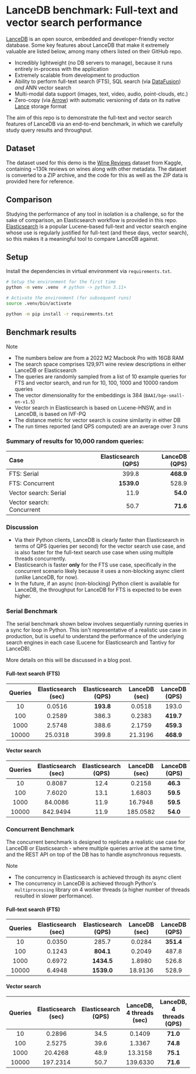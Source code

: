 # LanceDB benchmark: Full-text and vector search performance

[LanceDB](https://github.com/lancedb/lancedb) is an open source, embedded and developer-friendly vector database. Some key features about LanceDB that make it extremely valuable are listed below, among many others listed on their GitHub repo.

* Incredibly lightweight (no DB servers to manage), because it runs entirely in-process with the application
* Extremely scalable from development to production
* Ability to perform full-text search (FTS), SQL search (via [DataFusion](https://github.com/apache/arrow-datafusion)) *and* ANN vector search
* Multi-modal data support (images, text, video, audio, point-clouds, etc.)
* Zero-copy (via [Arrow](https://github.com/apache/arrow-rs)) with automatic versioning of data on its native [Lance](https://github.com/lancedb/lance) storage format

The aim of this repo is to demonstrate the full-text and vector search features of LanceDB via an end-to-end benchmark, in which we carefully study query results and throughput.

## Dataset

The dataset used for this demo is the [Wine Reviews](https://www.kaggle.com/zynicide/wine-reviews) dataset from Kaggle, containing ~130k reviews on wines along with other metadata. The dataset is converted to a ZIP archive, and the code for this as well as the ZIP data is provided here for reference.

## Comparison

Studying the performance of any tool in isolation is a challenge, so for the sake of comparison, an Elasticsearch workflow is provided in this repo. [Elasticsearch](https://github.com/elastic/elasticsearch) is a popular Lucene-based full-text and vector search engine whose use is regularly justified for full-text (and these days, vector search), so this makes it a meaningful tool to compare LanceDB against.

## Setup

Install the dependencies in virtual environment via `requirements.txt`.

```sh
# Setup the environment for the first time
python -m venv .venv  # python -> python 3.11+

# Activate the environment (for subsequent runs)
source .venv/bin/activate

python -m pip install -r requirements.txt
```

## Benchmark results

> [!NOTE]
> * The numbers below are from a 2022 M2 Macbook Pro with 16GB RAM
> * The search space comprises 129,971 wine review descriptions in either LanceDB or Elasticsearch
> * The queries are randomly sampled from a list of 10 example queries for FTS and vector search, and run for 10, 100, 1000 and 10000 random queries
> * The vector dimensionality for the embeddings is 384 (`BAAI/bge-small-en-v1.5`)
> * Vector search in Elasticsearch is based on Lucene-HNSW, and in LanceDB, is based on IVF-PQ
> * The distance metric for vector search is cosine similarity in either DB
> * The run times reported (and QPS computed) are an average over 3 runs

### Summary of results for 10,000 random queries:

Case | Elasticsearch (QPS) | LanceDB (QPS)
:---|---:|---:
FTS: Serial | 399.8 | **468.9**
FTS: Concurrent | **1539.0** | 528.9
Vector search: Serial | 11.9 | **54.0**
Vector search: Concurrent | 50.7 | **71.6**

### Discussion

* Via their Python clients, LanceDB is clearly faster than Elasticsearch in terms of QPS (queries per second) for the vector search use case, and is also faster for the full-text search use case when using multiple threads concurrently.
* Elasticsearch is faster **only** for the FTS use case, specifically in the concurrent scenario likely because it uses a non-blocking async client (unlike LanceDB, for now).
* In the future, if an async (non-blocking) Python client is available for LanceDB, the throughput for LanceDB for FTS is expected to be even higher.

### Serial Benchmark

The serial benchmark shown below involves sequentially running queries in a sync for loop in Python. This isn't representative of a realistic use case in production, but is useful to understand the performance of the underlying search engines in each case (Lucene for Elasticsearch and Tantivy for LanceDB).

More details on this will be discussed in a blog post.

#### Full-text search (FTS)

Queries | Elasticsearch (sec)| Elasticsearch (QPS) | LanceDB (sec) | LanceDB (QPS)
:---:|:---:|:---:|:---:|:---:
10 | 0.0516 | **193.8** | 0.0518 | 193.0
100 | 0.2589 | 386.3 | 0.2383 | **419.7**
1000 | 2.5748 | 388.6 | 2.1759 | **459.3**
10000 | 25.0318 | 399.8 | 21.3196 | **468.9**

#### Vector search

Queries | Elasticsearch (sec)| Elasticsearch (QPS) | LanceDB (sec) | LanceDB (QPS)
:---:|:---:|:---:|:---:|:---:
10 | 0.8087 | 12.4 | 0.2158 | **46.3**
100 | 7.6020 | 13.1 | 1.6803 | **59.5**
1000 | 84.0086 | 11.9 | 16.7948 | **59.5**
10000 | 842.9494 | 11.9 | 185.0582 | **54.0**

### Concurrent Benchmark

The concurrent benchmark is designed to replicate a realistic use case for LanceDB or Elasticsearch - where multiple queries arrive at the same time, and the REST API on top of the DB has to handle asynchronous requests.

> [!NOTE]
> * The concurrency in Elasticsearch is achieved through its async client
> * The concurrency in LanceDB is achieved through Python's `multiprocessing` library on 4 worker threads (a higher number of threads resulted in slower performance).

#### Full-text search (FTS)

Queries | Elasticsearch (sec)| Elasticsearch (QPS) | LanceDB (sec) | LanceDB (QPS)
:---:|:---:|:---:|:---:|:---:
10 | 0.0350 | 285.7 | 0.0284 | **351.4**
100 | 0.1243 | **804.1** | 0.2049 | 487.8
1000 | 0.6972 | **1434.5** | 1.8980 | 526.8
10000 | 6.4948 | **1539.0** | 18.9136 | 528.9

#### Vector search

Queries | Elasticsearch (sec)| Elasticsearch (QPS) | LanceDB, 4 threads (sec) | LanceDB, 4 threads (QPS)
:---:|:---:|:---:|:---:|:---:
10 | 0.2896 | 34.5 | 0.1409 | **71.0**
100 | 2.5275 | 39.6 | 1.3367 | **74.8**
1000 | 20.4268 | 48.9 | 13.3158 | **75.1**
10000 | 197.2314 | 50.7 | 139.6330 | **71.6**
